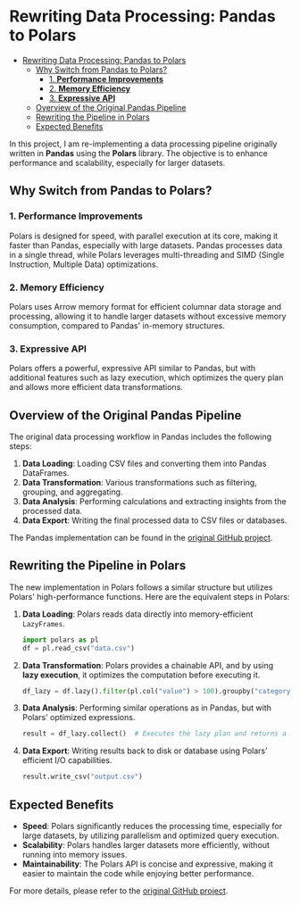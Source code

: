 # Rewriting Data Processing: Pandas to Polars

- [Rewriting Data Processing: Pandas to Polars](#rewriting-data-processing-pandas-to-polars)
  - [Why Switch from Pandas to Polars?](#why-switch-from-pandas-to-polars)
    - [1. **Performance Improvements**](#1-performance-improvements)
    - [2. **Memory Efficiency**](#2-memory-efficiency)
    - [3. **Expressive API**](#3-expressive-api)
  - [Overview of the Original Pandas Pipeline](#overview-of-the-original-pandas-pipeline)
  - [Rewriting the Pipeline in Polars](#rewriting-the-pipeline-in-polars)
  - [Expected Benefits](#expected-benefits)

In this project, I am re-implementing a data processing pipeline originally written in **Pandas** using the **Polars** library. The objective is to enhance performance and scalability, especially for larger datasets.

## Why Switch from Pandas to Polars?

### 1. **Performance Improvements**

Polars is designed for speed, with parallel execution at its core, making it faster than Pandas, especially with large datasets. Pandas processes data in a single thread, while Polars leverages multi-threading and SIMD (Single Instruction, Multiple Data) optimizations.

### 2. **Memory Efficiency**

Polars uses Arrow memory format for efficient columnar data storage and processing, allowing it to handle larger datasets without excessive memory consumption, compared to Pandas' in-memory structures.

### 3. **Expressive API**

Polars offers a powerful, expressive API similar to Pandas, but with additional features such as lazy execution, which optimizes the query plan and allows more efficient data transformations.

## Overview of the Original Pandas Pipeline

The original data processing workflow in Pandas includes the following steps:

1. **Data Loading**: Loading CSV files and converting them into Pandas DataFrames.
2. **Data Transformation**: Various transformations such as filtering, grouping, and aggregating.
3. **Data Analysis**: Performing calculations and extracting insights from the processed data.
4. **Data Export**: Writing the final processed data to CSV files or databases.

The Pandas implementation can be found in the [original GitHub project](https://github.com/username/project-link).

## Rewriting the Pipeline in Polars

The new implementation in Polars follows a similar structure but utilizes Polars' high-performance functions. Here are the equivalent steps in Polars:

1. **Data Loading**: Polars reads data directly into memory-efficient `LazyFrames`.

    ```python
    import polars as pl
    df = pl.read_csv("data.csv")
    ```

2. **Data Transformation**: Polars provides a chainable API, and by using **lazy execution**, it optimizes the computation before executing it.

    ```python
    df_lazy = df.lazy().filter(pl.col("value") > 100).groupby("category").agg(pl.sum("value"))
    ```

3. **Data Analysis**: Performing similar operations as in Pandas, but with Polars' optimized expressions.

    ```python
    result = df_lazy.collect()  # Executes the lazy plan and returns a DataFrame
    ```

4. **Data Export**: Writing results back to disk or database using Polars’ efficient I/O capabilities.

    ```python
    result.write_csv("output.csv")
    ```

## Expected Benefits

- **Speed**: Polars significantly reduces the processing time, especially for large datasets, by utilizing parallelism and optimized query execution.
- **Scalability**: Polars handles larger datasets more efficiently, without running into memory issues.
- **Maintainability**: The Polars API is concise and expressive, making it easier to maintain the code while enjoying better performance.

For more details, please refer to the [original GitHub project](https://github.com/username/project-link).
